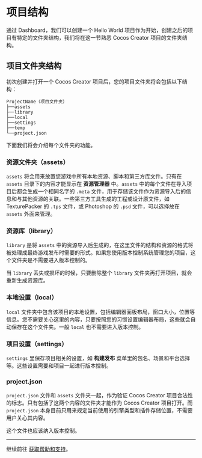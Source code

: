 # 项目结构

通过 Dashboard，我们可以创建一个 Hello World 项目作为开始，创建之后的项目有特定的文件夹结构，我们将在这一节熟悉 Cocos Creator 项目的文件夹结构。

## 项目文件夹结构

初次创建并打开一个 Cocos Creator 项目后，您的项目文件夹将会包括以下结构：

```
ProjectName（项目文件夹）
├──assets
├──library
├──local
├──settings
├──temp
└──project.json
```

下面我们将会介绍每个文件夹的功能。

### 资源文件夹（assets）

`assets` 将会用来放置您游戏中所有本地资源、脚本和第三方库文件。只有在 `assets` 目录下的内容才能显示在 **资源管理器** 中。`assets` 中的每个文件在导入项目后都会生成一个相同名字的 `.meta` 文件，用于存储该文件作为资源导入后的信息和与其他资源的关联。一些第三方工具生成的工程或设计原文件，如 TexturePacker 的 `.tps` 文件，或 Photoshop 的 `.psd` 文件，可以选择放在 `assets` 外面来管理。

### 资源库（library）

`library` 是将 `assets` 中的资源导入后生成的，在这里文件的结构和资源的格式将被处理成最终游戏发布时需要的形式。如果您使用版本控制系统管理您的项目，这个文件夹是不需要进入版本控制的。

当 `library` 丢失或损坏的时候，只要删除整个 `library` 文件夹再打开项目，就会重新生成资源库。

### 本地设置（local）

`local` 文件夹中包含该项目的本地设置，包括编辑器面板布局，窗口大小，位置等信息。您不需要关心这里的内容，只要按照您的习惯设置编辑器布局，这些就会自动保存在这个文件夹。一般 `local` 也不需要进入版本控制。

### 项目设置（settings）

`settings` 里保存项目相关的设置，如 **构建发布** 菜单里的包名、场景和平台选择等。这些设置需要和项目一起进行版本控制。

### project.json

`project.json` 文件和 `assets` 文件夹一起，作为验证 Cocos Creator 项目合法性的标志。只有包括了这两个内容的文件夹才能作为 Cocos Creator 项目打开。而 `project.json` 本身目前只用来规定当前使用的引擎类型和插件存储位置，不需要用户关心其内容。

这个文件也应该纳入版本控制。

---

继续前往 [获取帮助和支持](support.md)。